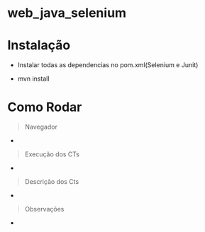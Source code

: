 # web_java_selenium

# Instalação

- Instalar todas as dependencias no pom.xml(Selenium e Junit)

- mvn install

# Como Rodar

> Navegador
- 

> Execução dos CTs
- 

> Descrição dos Cts
- 

> Observações
- 
